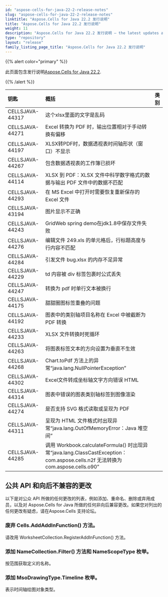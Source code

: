 ```yaml
---
id: "aspose-cells-for-java-22-2-release-notes"
slug: "aspose-cells-for-java-22-2-release-notes"
linktitle: "Aspose.Cells for Java 22.2 发行说明"
title: "Aspose.Cells for Java 22.2 发行说明"
weight: 11
description: "Aspose.Cells for Java 22.2 发行说明 – the latest updates and fixes."
type: "repository"
layout: "release"
family_listing_page_title: "Aspose.Cells for Java 22.2 发行说明"
---
```

{{% alert color="primary" %}}

此页面包含发行说明[Aspose.Cells for Java 22.2](https://releases.aspose.com/cells/java/new-releases/aspose.cells-for-java-22.2/).

{{% /alert %}}

|**钥匙**|**概括**|**类别**|
|:- |:- |:- |
|CELLSJAVA-44317|这个xlsx里面的文字是乱码|
|CELLSJAVA-44271|Excel 转换为 PDF 时，输出位置相对于手动转换有偏移|
|CELLSJAVA-44197|XLSX转PDF时，数据透视表时间轴形状（窗口）不显示|
|CELLSJAVA-44267|包含数据透视表的工作簿已损坏|
|CELLSJAVA-44114|XLSX 到 PDF：XLSX 文件中科学数字格式的数据与输出 PDF 文件中的数据不匹配|
|CELLSJAVA-44293|在 MS Excel 中打开时需要恢复重新保存的 Excel 文件|
|CELLSJAVA-43194|图片显示不正确|
|CELLSJAVA-44243|GridWeb spring demo在jdk1.8中保存文件失败|
|CELLSJAVA-44276|编辑文件 249.xls 的单元格后，行标题高度与行内容不匹配|
|CELLSJAVA-44284|引发文件 bug.xlsx 的内存不足异常|
|CELLSJAVA-44229|td 内容被 div 标签包裹时公式丢失|
|CELLSJAVA-44247|转换为 pdf 时单行文本被换行|
|CELLSJAVA-44175|甜甜圈图标签重叠的问题|
|CELLSJAVA-44192|图表中的类别轴项目名称在 Excel 中被截断为 PDF 转换|
|CELLSJAVA-44233|XLSX 文件转换时死循环|
|CELLSJAVA-44263|将图表标签文本的方向设置为垂直不生效|
|CELLSJAVA-44268|Chart.toPdf 方法上的异常“java.lang.NullPointerException”|
|CELLSJAVA-44302|Excel文件转成坐标轴文字方向错误 HTML|
|CELLSJAVA-44314|图表中错误的图表类别轴标签到图像渲染|
|CELLSJAVA-44274|是否支持 SVG 格式读取或呈现为 PDF|
|CELLSJAVA-44311|呈现为 HTML 文件格式时出现异常“java.lang.OutOfMemoryError：Java 堆空间”|
|CELLSJAVA-44285|调用 Workbook.calculateFormula() 时出现异常“java.lang.ClassCastException：com.aspose.cells.n2f 无法转换为 com.aspose.cells.o90”|

## **公共 API 和向后不兼容的更改**

以下是对公众 API 所做的任何更改的列表，例如添加、重命名、删除或弃用成员，以及对 Aspose.Cells for Java 所做的任何非向后兼容更改。如果您对列出的任何更改有疑虑，请在Aspose.Cells 支持论坛。

### **废弃 Cells.AddAddInFunction() 方法。**

请改用 WorksheetCollection.RegisterAddInFunction() 方法。

### **添加 NameCollection.Filter() 方法和 NameScopeType 枚举。**

按范围获取定义的名称。

### **添加 MsoDrawingType.Timeline 枚举。**

表示时间轴绘图对象类型。
